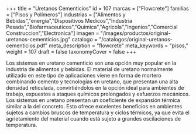 +++
title = "Uretanos Cementicios"
id = 107
marcas = ["Flowcrete"]
familias = ["Pisos y Polímeros"]
industrias = ["Alimentos y Bebidas","energia","Dispositivos Medicos","Industria Pesada","Biofarmaceuticos","Quimica","Agricola","Ingenios","Comercial Construccion","Electronica"]
imagen = "/images/productos/original-uretanos-cementicios.jpg"
catalogo = "/catalogos/original-uretanos-cementicios.pdf"
meta_description = "flowcrete"
meta_keywords = "pisos,"
weight = 107
draft = false
taxonomyCover = false
+++
<p>Los sistemas en uretano cementicio son una opción muy popular en la industria de alimentos y bebidas. El material de uretano normalmente utilizado en este tipo de aplicaciones viene en forma de mortero combinando cemento y tecnologías en uretano, que presentan una alta densidad reticulada, convirtiéndolos en la opción ideal para ambientes de trabajo, expuestos a ataques químicos prolongados y esfuerzos mecánicos. Los sistemas en uretano presentan un coeficiente de expansión térmica similar a la del concreto. Esto ofrece excelentes beneficios en ambientes sujetos a cambios bruscos de temperatura y ciclos térmicos, ya que evita el agrietamiento del material cuando está sujeto a grandes oscilaciones de temperatura. </p>
<p> </p>
<p> </p>